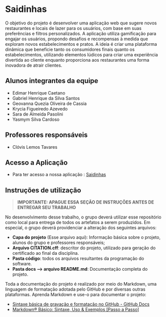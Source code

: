# Saidinhas

O objetivo do projeto é desenvolver uma aplicação web que sugere novos restaurantes e locais de lazer para os usuários, com base em suas preferências e filtros personalizados. A aplicação utiliza gamificação para engajar os usuários, propondo desafios e recompensas à medida que exploram novos estabelecimentos e pratos.
A ideia é criar uma plataforma dinâmica que beneficie tanto os consumidores finais quanto os estabelecimentos, utilizando elementos lúdicos para criar uma experiência divertida ao cliente enquanto proporciona aos restaurantes uma forma inovadora de atrair clientes.


## Alunos integrantes da equipe

* Edimar Henrique Caetano
* Gabriel Henrique da Silva Santos
* Geovanna Quezia Oliveira de Cassia
* Krycia Figueiredo Azevedo
* Sara de Almeida Pasolini
* Yasmym Silva Cardoso

## Professores responsáveis

* Clóvis Lemos Tavares

## Acesso a Aplicação
* Para ter acesso a nossa aplicação : [Saidinhas](https://icei-puc-minas-pbe-ads-si.github.io/pbe-si-ads-2024-2-tiaw-t1-pbe-si-ads-2024-2-tiaw-t1-saidinhas/codigo/public/index.html)




## Instruções de utilização 

> **IMPORTANTE: APAGUE ESSA SEÇÃO DE INSTRUÇÕES ANTES DE ENTREGAR SEU TRABALHO**

No desenvolvimento desse trabalho, o grupo deverá utilizar esse repositório como local para entrega de todos os artefatos a serem produzidos. Em especial, o grupo deverá providenciar a alteração dos seguintes arquivos:

* **Capa do projeto** (Esse arquivo aqui): Informação básica sobre o projeto, alunos do grupo e professores responsáveis;
* **Arquivo CITATION.cff**: descritor do projeto, utilizado para geração do certificado ao final da disciplina.
* **Pasta código**: todos os arquivos resultantes da programação do software.
* **Pasta docs --> arquivo README.md**: Documentação completa do projeto.

Toda a documentação do projeto é realizado por meio do Markdown, uma linguagem de formatação adotada pelo GitHub e por diversas outras plataformas. Aprenda Markdown e use-o para documentar o projeto:

* [Sintaxe básica de gravação e formatação no GitHub - GitHub Docs](https://docs.github.com/pt/get-started/writing-on-github/getting-started-with-writing-and-formatting-on-github/basic-writing-and-formatting-syntax)
* [Markdown® Básico: Sintaxe, Uso &amp; Exemplos [Passo a Passo]](https://markdown.net.br/sintaxe-basica/)
